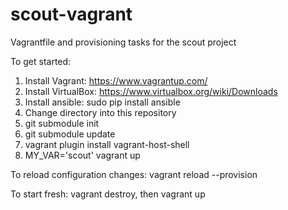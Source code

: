 # scout-vagrant
Vagrantfile and provisioning tasks for the scout project

To get started:

1. Install Vagrant: https://www.vagrantup.com/
2. Install VirtualBox: https://www.virtualbox.org/wiki/Downloads
3. Install ansible: sudo pip install ansible
4. Change directory into this repository
5. git submodule init
6. git submodule update
7. vagrant plugin install vagrant-host-shell
8. MY_VAR='scout' vagrant up

To reload configuration changes: vagrant reload --provision

To start fresh: vagrant destroy, then vagrant up

